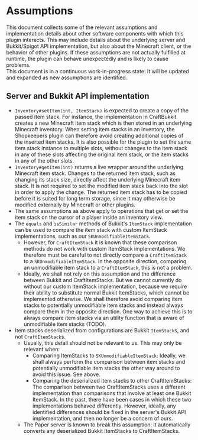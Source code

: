 # Assumptions

This document collects some of the relevant assumptions and implementation details about other software components with which this plugin interacts. This may include details about the underlying server and Bukkit/Spigot API implementation, but also about the Minecraft client, or the behavior of other plugins. If these assumptions are not actually fulfilled at runtime, the plugin can behave unexpectedly and is likely to cause problems.  
This document is in a continuous work-in-progress state: It will be updated and expanded as new assumptions are identified.

## Server and Bukkit API implementation

* `Inventory#setItem(int, ItemStack)` is expected to create a copy of the passed item stack. For instance, the implementation in CraftBukkit creates a new Minecraft item stack which is then stored in an underlying Minecraft inventory. When setting item stacks in an inventory, the Shopkeepers plugin can therefore avoid creating additional copies of the inserted item stacks. It is also possible for the plugin to set the same item stack instance to multiple slots, without changes to the item stack in any of these slots affecting the original item stack, or the item stacks in any of the other slots.
* `Inventory#getItem(int)` returns a live wrapper around the underlying Minecraft item stack. Changes to the returned item stack, such as changing its stack size, directly affect the underlying Minecraft item stack. It is not required to set the modified item stack back into the slot in order to apply the change. The returned item stack has to be copied before it is suited for long term storage, since it may otherwise be modified externally by Minecraft or other plugins.
* The same assumptions as above apply to operations that get or set the item stack on the cursor of a player inside an inventory view.
* The `equals` and `isSimilar` methods of Bukkit's `ItemStack` implementation can be used to compare the item stack with custom ItemStack implementations, such as our `SKUnmodifiableItemStack`.
  * However, for `CraftItemStack` it is known that these comparison methods do not work with custom ItemStack implementations. We therefore must be careful to not directly compare a `CraftItemStack` to a `SKUnmodifiableItemStack`. In the opposite direction, comparing an unmodifiable item stack to a `CraftItemStack`, this is not a problem.
  * Ideally, we shall not rely on this assumption and the difference between Bukkit and CraftItemStacks. But we cannot currently do without our custom ItemStack implementation, because we require their ability to substitute normal Bukkit ItemStacks, which cannot be implemented otherwise. We shall therefore avoid comparing item stacks to potentially unmodifiable item stacks and instead always compare them in the opposite direction. One way to achieve this is to always compare item stacks via an utility function that is aware of unmodifiable item stacks (TODO).
* Item stacks deserialized from configurations are Bukkit `ItemStack`s, and not `CraftItemStack`s.
  * Usually, this detail should not be relevant to us. This may only be relevant when:
    * Comparing ItemStacks to `SKUnmodifiableItemStack`: Ideally, we shall always perform the comparison between item stacks and potentially unmodifiable item stacks the other way around to avoid this issue. See above.
    * Comparing the deserialized item stacks to other CraftItemStacks: The comparison between two CraftItemStacks uses a different implementation than comparisons that involve at least one Bukkit ItemStack. In the past, there have been cases in which these two implementations behaved differently. However, ideally, any identified differences should be fixed in the server's Bukkit API implementation, and then no longer be a concern of ours.
  * The Paper server is known to break this assumption: It automatically converts any deserialized Bukkit ItemStacks to CraftItemStacks.
